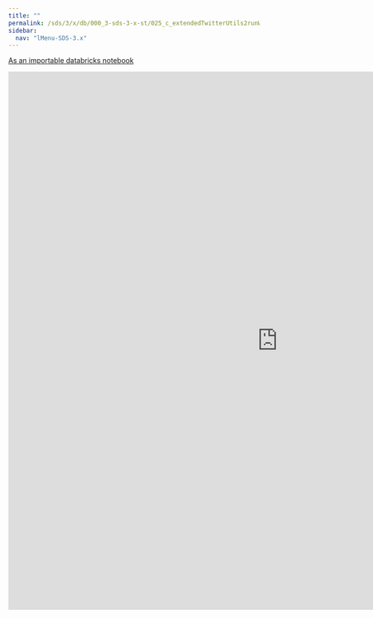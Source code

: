 ```yaml
---
title: ""
permalink: /sds/3/x/db/000_3-sds-3-x-st/025_c_extendedTwitterUtils2runWithLangs/
sidebar:
  nav: "lMenu-SDS-3.x"
---
```


[As an importable databricks notebook](https://lamastex.github.io/scalable-data-science/sds/3/x/db/000_3-sds-3-x-st/025_c_extendedTwitterUtils2runWithLangs.html)

<iframe src="https://lamastex.github.io/scalable-data-science/sds/3/x/db/000_3-sds-3-x-st/025_c_extendedTwitterUtils2runWithLangs.html" width="1080" height="1080" frameborder="0"></iframe>
